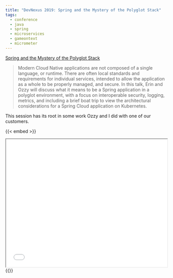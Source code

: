 ```yaml
---
title: "DevNexus 2019: Spring and the Mystery of the Polyglot Stack"
tags: 
  - conference
  - java
  - spring
  - microservices
  - gameontext
  - micrometer
---
```

[Spring and the Mystery of the Polyglot Stack](https://devnexus.com/archive/devnexus2019/presentations/3833/)

> Modern Cloud Native applications are not composed of a single language, or runtime. There are often local standards and requirements for individual services, intended to allow the application as a whole to be properly managed, and secure. In this talk, Erin and Ozzy will discuss what it means to be a Spring application in a polyglot environment, with a focus on interoperable security, logging, metrics, and including a brief boat trip to view the architectural considerations for a Spring Cloud application on Kubernetes.

This session has its root in some work Ozzy and I did with one of our customers. 

{{< embed >}}
<iframe src="/files/2019-spring-mystery-polyglot-devnexus" width="100%" height="400px"></iframe>
{{</ embed >}}